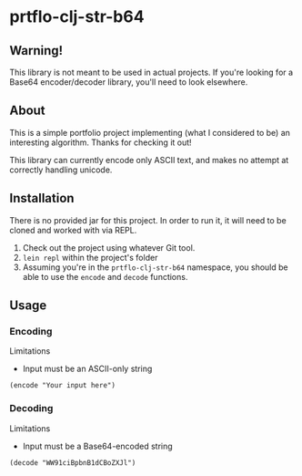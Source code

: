 # prtflo-clj-str-b64

## Warning!

This library is not meant to be used in actual projects.  If you're looking for a Base64 encoder/decoder library, you'll need to look elsewhere.

## About

This is a simple portfolio project implementing (what I considered to be) an interesting algorithm.  Thanks for checking it out!

This library can currently encode only ASCII text, and makes no attempt at correctly handling unicode.  

## Installation

There is no provided jar for this project.  In order to run it, it will need to be cloned and worked with via REPL.

1.  Check out the project using whatever Git tool.
2.  `lein repl` within the project's folder
3.  Assuming you're in the `prtflo-clj-str-b64` namespace, you should be able to use the `encode` and `decode` functions.

## Usage

### Encoding

Limitations
- Input must be an ASCII-only string

```
(encode "Your input here")
```

### Decoding

Limitations
- Input must be a Base64-encoded string

```
(decode "WW91ciBpbnB1dCBoZXJl")
```